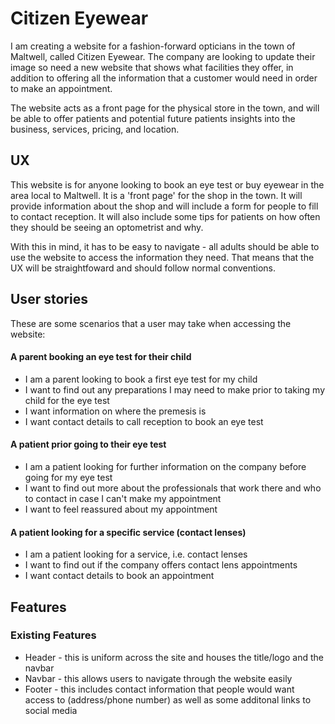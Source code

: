 # Citizen Eyewear

I am creating a website for a fashion-forward opticians in the town of Maltwell, called Citizen Eyewear. The company are looking to update their image so need a new website that shows what facilities they offer, in addition to offering all the information that a customer would need in order to make an appointment.

The website acts as a front page for the physical store in the town, and will be able to offer patients and potential future patients insights into the business, services, pricing, and location.

## UX

This website is for anyone looking to book an eye test or buy eyewear in the area local to Maltwell. It is a 'front page' for the shop in the town. It will provide information about the shop and will include a form for people to fill to contact reception. It will also include some tips for patients on how often they should be seeing an optometrist and why.

With this in mind, it has to be easy to navigate - all adults should be able to use the website to access the information they need. That means that the UX will be straightfoward and should follow normal conventions.

## User stories

These are some scenarios that a user may take when accessing the website:

#### A parent booking an eye test for their child
* I am a parent looking to book a first eye test for my child
* I want to find out any preparations I may need to make prior to taking my child for the eye test
* I want information on where the premesis is
* I want contact details to call reception to book an eye test

#### A patient prior going to their eye test
* I am a patient looking for further information on the company before going for my eye test
* I want to find out more about the professionals that work there and who to contact in case I can't make my appointment
* I want to feel reassured about my appointment

#### A patient looking for a specific service (contact lenses)
* I am a patient looking for a service, i.e. contact lenses
* I want to find out if the company offers contact lens appointments
* I want contact details to book an appointment

## Features

### Existing Features
* Header - this is uniform across the site and houses the title/logo and the navbar
* Navbar - this allows users to navigate through the website easily
* Footer - this includes contact information that people would want access to (address/phone number) as well as some additonal links to social media